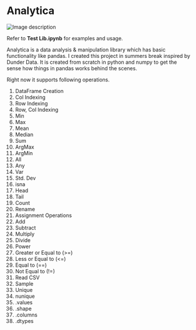 # Analytica

![Image description](https://technoitworld.com/wp-content/uploads/2016/05/Data-Analysis_Banner.jpg)

Refer to **Test Lib.ipynb** for examples and usage.

Analytica is a data analysis & manipulation library which has basic functionality like pandas. I created this project in summers break inspired by Dunder Data. It is created from scratch in python and numpy to get the sense how things in pandas works behind the scenes.

Right now it supports following operations.

1) DataFrame Creation
2) Col Indexing
3) Row Indexing
4) Row, Col Indexing
5) Min
6) Max
7) Mean
8) Median
9) Sum
10) ArgMax
11) ArgMin
12) All
13) Any
14) Var
15) Std. Dev
16) isna
17) Head
18) Tail
19) Count
20) Rename
21) Assignment Operations
22) Add
23) Subtract
24) Multiply
25) Divide
26) Power
27) Greater or Equal to (>=)
28) Less or Equal to (<=)
29) Equal to (==)
30) Not Equal to (!=)
31) Read CSV
32) Sample
33) Unique
34) nunique
35) .values
36) .shape
37) .columns
38) .dtypes
